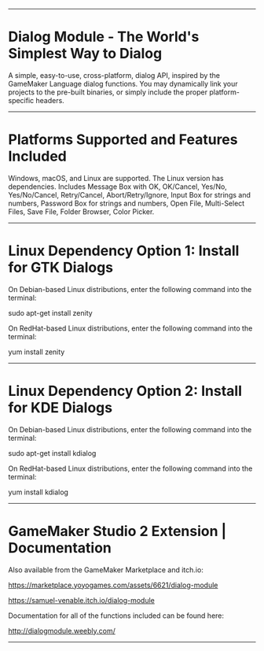 ----------------------------------------------------------------------------------------------------------------------------------

# Dialog Module - The World's Simplest Way to Dialog

A simple, easy-to-use, cross-platform, dialog API, inspired by the GameMaker Language dialog functions. You may dynamically link your projects to the pre-built binaries, or simply include the proper platform-specific headers.

----------------------------------------------------------------------------------------------------------------------------------

# Platforms Supported and Features Included

Windows, macOS, and Linux are supported. The Linux version has dependencies. Includes Message Box with OK, OK/Cancel, Yes/No, Yes/No/Cancel, Retry/Cancel, Abort/Retry/Ignore, Input Box for strings and numbers, Password Box for strings and numbers, Open File, Multi-Select Files, Save File, Folder Browser, Color Picker.

----------------------------------------------------------------------------------------------------------------------------------

# Linux Dependency Option 1: Install for GTK Dialogs

On Debian-based Linux distributions, enter the following command into the terminal:

sudo apt-get install zenity

On RedHat-based Linux distributions, enter the following command into the terminal:

yum install zenity

----------------------------------------------------------------------------------------------------------------------------------

# Linux Dependency Option 2: Install for KDE Dialogs

On Debian-based Linux distributions, enter the following command into the terminal:

sudo apt-get install kdialog

On RedHat-based Linux distributions, enter the following command into the terminal:

yum install kdialog

----------------------------------------------------------------------------------------------------------------------------------

# GameMaker Studio 2 Extension | Documentation

Also available from the GameMaker Marketplace and itch.io:

https://marketplace.yoyogames.com/assets/6621/dialog-module

https://samuel-venable.itch.io/dialog-module

Documentation for all of the functions included can be found here:

http://dialogmodule.weebly.com/

----------------------------------------------------------------------------------------------------------------------------------
